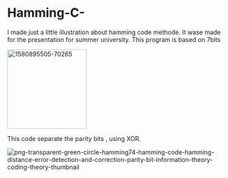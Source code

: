 # Hamming-C-
I made just a little illustration about hamming code methode. It wase made for the presentation for summer university. This program is based on 7bits 


<img width="182" alt="1580895505-70265" src="https://user-images.githubusercontent.com/78962708/141770274-6882c41a-8d06-4ce9-b738-fcbc7d0ac85c.png">


This code separate the parity bits , using XOR. 

![png-transparent-green-circle-hamming74-hamming-code-hamming-distance-error-detection-and-correction-parity-bit-information-theory-coding-theory-thumbnail](https://user-images.githubusercontent.com/78962708/141770307-af901a4d-e236-4e20-adc1-3c65948a782e.png)
